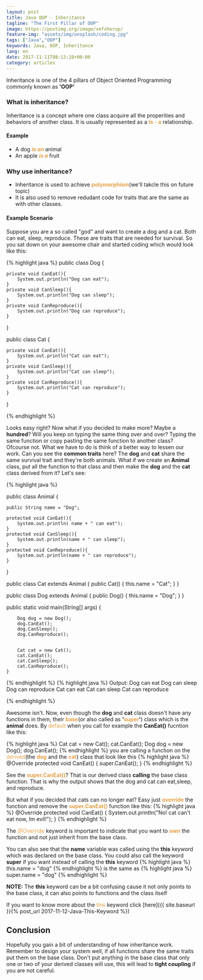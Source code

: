 ```yaml
---
layout: post
title: Java OOP - Inheritance
tagline: "The First Pillar of OOP"
image: https://postimg.org/image/vefxherup/
feature-img: "assets/img/unsplash/coding.jpg"
tags: ["Java","OOP"]
keywords: Java, OOP, Inheritance
lang: en
date: 2017-11-11T08:13:28+00:00
category: articles
---
```


Inheritance is one of the 4 pillars of Object Oriented Programming commonly known as **'OOP'**

### What is inheritance?
Inheritance is a concept where one class acquire all the properities and behaviors of another class.
It  is usually represented as a **<span style="color:#e4a048;">Is - a</span>** relationship.

<!--break-->

#### Example
* A dog  ***<span style="color:#e4a048;">is an </span>*** animal
* An apple ***<span style="color:#e4a048;">is a </span>*** fruit

### Why use inheritance?
* Inheritance is used to achieve **<span style="color:#e4a048;">polymorphism</span>**(we'll takcle this on future topic)
* It is also used to remove redudant code for traits that are the same as with other classes.

#### Example Scenario
Suppose you are a so called "god" and want to create a dog and a cat. Both can eat, sleep, reproduce. These are traits that are needed for survival. So you sat down on your awesome chair and started coding which would look like this:

  
{% highlight java %}
public class Dog {

    private void CanEat(){
        System.out.println("Dog can eat");
    }
    private void CanSleep(){
        System.out.println("Dog can sleep");
    }
    private void CanReproduce(){
        System.out.println("Dog can reproduce");
    }
}


public class Cat {
  
    private void CanEat(){
        System.out.println("Cat can eat");
    }
    private void CanSleep(){
        System.out.println("Cat can sleep");
    }
    private void CanReproduce(){
        System.out.println("Cat can reproduce");
    }
}

{% endhighlight %}

Looks easy right? Now what if you decided to make more? Maybe a **hundred**? Will you keep on typing the same thing over and over? Typing the same function or copy pasting the same function to another class? Ofcourse not. What we have to do is think of a better way to lessen our work. Can you see the **common traits** here? The **dog** and **cat** share the same survival trait and they're both animals. What if we create an **Animal** class, put all the function to that class and then make the **dog** and the **cat** class derived from it? Let's see:

{% highlight java %}

public class Animal {

    public String name = "Dog";

    protected void CanEat(){
        System.out.println( name + " can eat");
    }
    protected void CanSleep(){
        System.out.println(name + " can sleep");
    }
    protected void CanReproduce(){
        System.out.println(name + " can reproduce");
    }
}

public class Cat extends Animal {
    public Cat() {
        this.name = "Cat";
    }
}

public class Dog extends Animal {
    public Dog() {
        this.name = "Dog";
    }
}


public static void main(String[] args) {

        Dog dog = new Dog();
        dog.CanEat();
        dog.CanSleep();
        dog.CanReproduce();


        Cat cat = new Cat();
        cat.CanEat();
        cat.CanSleep();
        cat.CanReproduce();
    }

{% endhighlight %}
{% highlight java %}
Output:
Dog can eat
Dog can sleep
Dog can reproduce
Cat can eat
Cat can sleep
Cat can reproduce

{% endhighlight %}

Awesome isn't. Now, even though the **dog** and **cat** class doesn't have any functions in them, their **<span style="color:#e4a048;">base</span>**(or also called as **'<span style="color:#e4a048;">super</span>'**) class which is the **animal** does. By <span style="color:#e4a048;">default</span> when you call for example the **CanEat()** fucntion like this:

{% highlight java %}
 Cat cat = new Cat();
cat.CanEat();
Dog dog = new Dog();
dog.CanEat();
{% endhighlight %}
 you are calling a function on the <span style="color:#e4a048;">derived</span>(the **<span style="color:#e4a048;">dog</span>** and the **<span style="color:#e4a048;">cat</span>**) class that look like this
{% highlight java %}
 @Override
    protected void CanEat() {
        super.CanEat();
    }
{% endhighlight %}

See the  **<span style="color:#e4a048;">super.CanEat()</span>**? That is our derived class **calling** the base class function. That is why the output shows that the dog and cat can eat,sleep, and reproduce.

But what if you decided that cats can no longer eat? Easy just **<span style="color:#e4a048;">override</span>** the function and remove the **<span style="color:#e4a048;">super.CanEat()</span>** function like this:
{% highlight java %}
 @Override
    protected void CanEat() {
          System.out.println("No! cat can't eat now, Im evil!");
    }
{% endhighlight %}

The  <span style="color:#e4a048;">@Override</span> keyword is important to indicate that you want to **<span style="color:#e4a048;">own</span>** the function and not just inherit from the base class.

 You can also see that the **name** variable was called using the **this** keyword which was declared on the base class. You could also call the keyword **super** if you want instead of calling the **this** keyword
{% highlight java %}
this.name = "dog"
{% endhighlight %}
is the same as
{% highlight java %}
super.name = "dog"
{% endhighlight %}

<p><span class="warning"> <span style="font-weight:bold;">NOTE:</span> The <b>this</b> keyword can be a bit confusing cause it not only points to the base class, it can also points to functions and the class itself</span></p>

If you want to know more about the <span style="color:#e4a048;"> this</span> keyword click [here]({{ site.baseurl }}{% post_url 2017-11-12-Java-This-Keyword %})



## Conclusion

Hopefully you gain a bit of understanding of how inheritance work. Remember to design your system well, if all functions share the same traits put them on the base class. Don't put anything in the base class that only one or two of your derived classes will use, this will lead to **tight coupling** if you are not careful. 